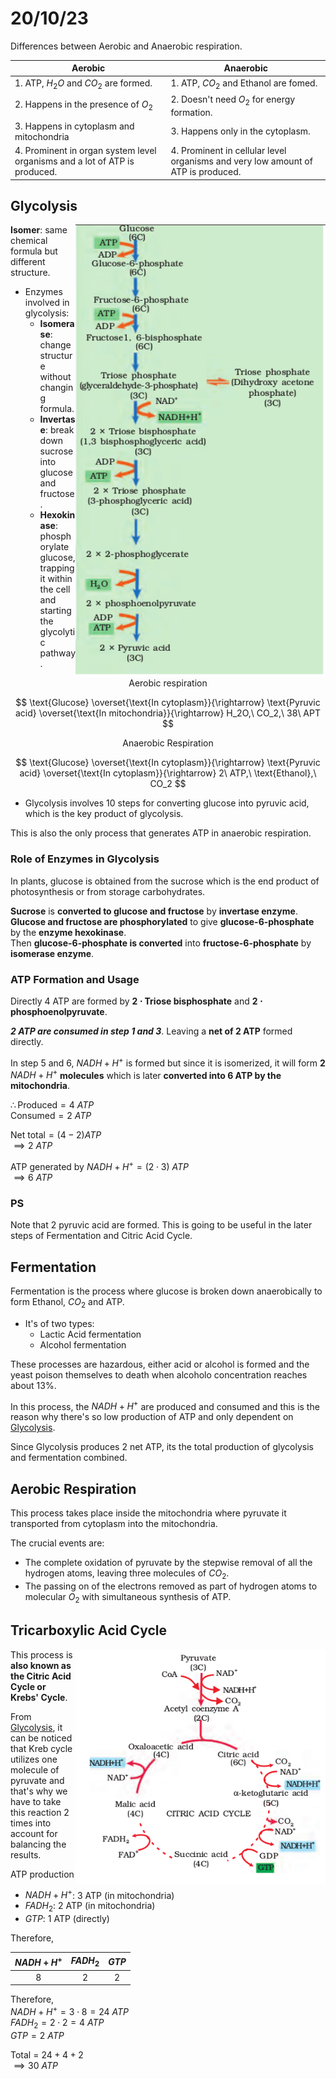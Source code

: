 # 20/10/23 

Differences between Aerobic and Anaerobic respiration. 

| Aerobic | Anaerobic |
|--------------- | --------------- |
| 1. ATP, $H_2O$ and $CO_2$ are formed. | 1. ATP, $CO_2$ and Ethanol are fomed.|
| 2. Happens in the presence of $O_2$| 2. Doesn't need $O_2$ for energy formation. |
| 3. Happens in cytoplasm and mitochondria| 3. Happens only in the cytoplasm. |
| 4. Prominent in organ system level organisms and a lot of ATP is produced. | 4. Prominent in cellular level organisms and very low amount of ATP is produced. |

## Glycolysis 

<img align=right src="./diagrams/ch14/glycolysis-steps.png" width=400> 

**Isomer**: same chemical formula but different structure. 

- Enzymes involved in glycolysis: 
    - **Isomerase**: change structure without changing formula. 
    - **Invertase**: break down sucrose into glucose and fructose. 
    - **Hexokinase**: phosphorylate glucose, trapping it within the cell and starting the glycolytic pathway. 

$$
\text{Aerobic respiration}
$$

$$
\text{Glucose} \overset{\text{In cytoplasm}}{\rightarrow} \text{Pyruvic acid} \overset{\text{In mitochondria}}{\rightarrow} H_2O,\ CO_2,\ 38\ APT 
$$

$$
\text{Anaerobic Respiration}
$$

$$
\text{Glucose} \overset{\text{In cytoplasm}}{\rightarrow} \text{Pyruvic acid} \overset{\text{In cytoplasm}}{\rightarrow} 2\ ATP,\ \text{Ethanol},\ CO_2
$$

- Glycolysis involves 10 steps for converting glucose into pyruvic acid, which is the key product of glycolysis.

This is also the only process that generates ATP in anaerobic respiration.

### Role of Enzymes in Glycolysis

In plants, glucose is obtained from the sucrose which is the end product of photosynthesis or from storage carbohydrates.

**Sucrose** is **converted to glucose and fructose** by **invertase enzyme**.  
**Glucose and fructose are phosphorylated** to give **glucose-6-phosphate** by the **enzyme hexokinase**.  
Then **glucose-6-phosphate is converted** into **fructose-6-phosphate** by **isomerase enzyme**.

### ATP Formation and Usage 

Directly 4 ATP are formed by **2 $\cdot$ Triose bisphosphate** and **2 $\cdot$ phosphoenolpyruvate**. 

***2 ATP are consumed in step 1 and 3***. Leaving a **net of 2 ATP** formed directly. 

In step 5 and 6, $NADH+H^+$ is formed but since it is isomerized, it will form **2** $NADH+H^+$ **molecules** which is later **converted into 6 ATP by the mitochondria**. 

$\therefore \text{Produced} = 4\ ATP$  
$\text{Consumed} = 2\ ATP$

$\text{Net total} = (4-2) ATP$  
$\implies 2\ ATP$

$\text{ATP generated by } NADH+H^+ = (2 \cdot 3)\ ATP$  
$\implies 6\ ATP$ 

### PS 

Note that 2 pyruvic acid are formed. This is going to be useful in the later steps of Fermentation and Citric Acid Cycle. 

## Fermentation 

Fermentation is the process where glucose is broken down anaerobically to form Ethanol, $CO_2$ and ATP. 

- It's of two types: 
  - Lactic Acid fermentation
  - Alcohol fermentation 

These processes are hazardous, either acid or alcohol is formed and the yeast poison themselves to death when alcoholo concentration reaches about 13%. 

In this process, the $NADH+H^+$ are produced and consumed and this is the reason why there's so low production of ATP and only dependent on [Glycolysis](#glycolysis).

Since Glycolysis produces 2 net ATP, its the total production of glycolysis and fermentation combined. 

## Aerobic Respiration 

This process takes place inside the mitochondria where pyruvate it transported from cytoplasm into the mitochondria. 

The crucial events are:  
- The complete oxidation of pyruvate by the stepwise removal of all the hydrogen atoms, leaving three molecules of $CO_2$.
- The passing on of the electrons removed as part of hydrogen atoms to molecular $O_2$ with simultaneous synthesis of ATP. 

## Tricarboxylic Acid Cycle 

<img align=right src="./diagrams/ch14/kreb-cycle.png" width=400>

This process is **also known as the Citric Acid Cycle or Krebs' Cycle**. 

From [Glycolysis](#glycolysis), it can be noticed that Kreb cycle utilizes one molecule of pyruvate and that's why we have to take this reaction 2 times into account for balancing the results. 

ATP production  
- $NADH+H^+$: 3 ATP (in mitochondria)
- $FADH_2$: 2 ATP (in mitochondria)
- $GTP$: 1 ATP (directly)

Therefore, 

| <center> $NADH+H^+$ | <center> $FADH_2$ | <center> $GTP$ | 
|:-:|:-:|:-:| 
| 8 | 2 | 2 |

Therefore,  
$NADH+H^+ = 3 \cdot 8 = 24\ ATP$  
$FADH_2 = 2 \cdot 2 = 4\ ATP$  
$GTP = 2\ ATP$

$\text{Total = } 24 + 4 + 2$  
$\implies 30\ ATP$
